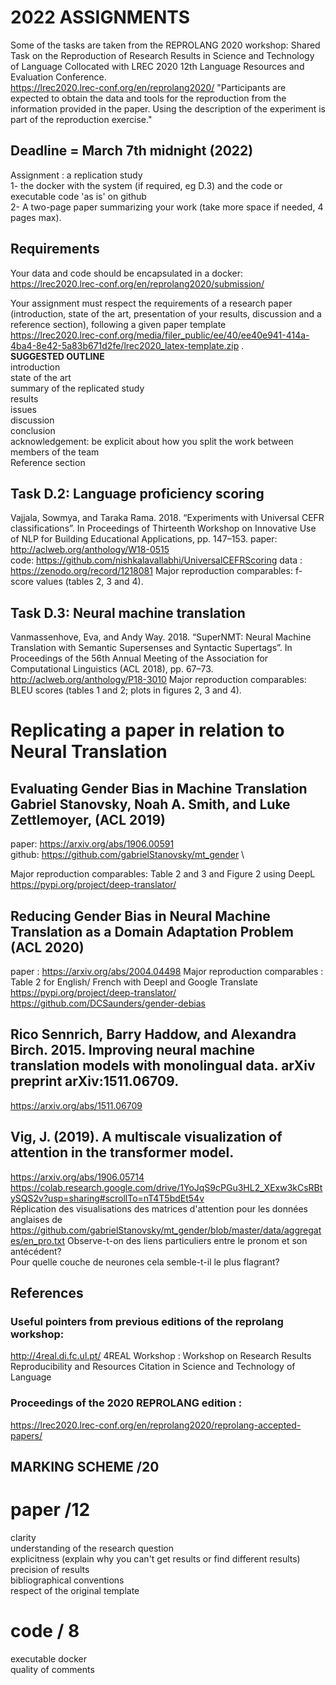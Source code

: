 # 2022 ASSIGNMENTS


Some of the tasks are taken from the REPROLANG 2020 workshop: Shared Task on the Reproduction of Research Results in Science and Technology of Language
Collocated with LREC 2020 12th Language Resources and Evaluation Conference. \
<https://lrec2020.lrec-conf.org/en/reprolang2020/>
"Participants are expected to obtain the data and tools for the reproduction from the information provided in the paper. Using the description of the experiment is part of the reproduction exercise."
 


## Deadline = March 7th midnight (2022)
Assignment : a replication study \
1- the docker with the system (if required, eg D.3) and the code  or executable code 'as is' on github \
2- A two-page paper summarizing your work (take more space if needed, 4 pages max). 


## Requirements
Your data and code should be encapsulated in a docker: \
<https://lrec2020.lrec-conf.org/en/reprolang2020/submission/>

Your assignment must respect the requirements of a research paper (introduction, state of the art, presentation of your results, discussion and a reference section), following a given paper template \
<https://lrec2020.lrec-conf.org/media/filer_public/ee/40/ee40e941-414a-4ba4-8e42-5a83b671d2fe/lrec2020_latex-template.zip> .   
**SUGGESTED OUTLINE** \
introduction \
state of the art \
summary of the replicated study  \
results  \
issues \
discussion  \
conclusion  \
acknowledgement: be explicit about how you split the work between members of the team  <br/>
Reference section <br/>


## Task D.2: Language proficiency scoring
Vajjala, Sowmya, and Taraka Rama. 2018. “Experiments with Universal CEFR classifications”. In Proceedings of Thirteenth Workshop on Innovative Use of NLP for Building Educational Applications, pp. 147–153.
paper: <http://aclweb.org/anthology/W18-0515>  \
code:  <https://github.com/nishkalavallabhi/UniversalCEFRScoring>
data : <https://zenodo.org/record/1218081>
Major reproduction comparables: f-score values (tables 2, 3 and 4).

## Task D.3: Neural machine translation
Vanmassenhove, Eva, and Andy Way. 2018. “SuperNMT: Neural Machine Translation with Semantic Supersenses and Syntactic Supertags”. In Proceedings of the 56th Annual Meeting of the Association for Computational Linguistics (ACL 2018), pp. 67–73. \
<http://aclweb.org/anthology/P18-3010>
Major reproduction comparables: BLEU scores (tables 1 and 2; plots in figures 2, 3 and 4).


# Replicating a paper in relation to Neural Translation

##  Evaluating Gender Bias in Machine Translation Gabriel Stanovsky, Noah A. Smith, and Luke Zettlemoyer, (ACL 2019) 
paper: <https://arxiv.org/abs/1906.00591> \
github:  <https://github.com/gabrielStanovsky/mt_gender> \

Major reproduction comparables: Table 2 and 3 and Figure 2 using DeepL \
<https://pypi.org/project/deep-translator/> 


## Reducing Gender Bias in Neural Machine Translation as a Domain Adaptation Problem (ACL 2020) 
paper : <https://arxiv.org/abs/2004.04498>
Major reproduction comparables : Table 2 for English/ French with Deepl and Google Translate
<https://pypi.org/project/deep-translator/> \
<https://github.com/DCSaunders/gender-debias>  


## Rico Sennrich, Barry Haddow, and Alexandra Birch. 2015. Improving neural machine translation models with monolingual data. arXiv preprint arXiv:1511.06709. 
<https://arxiv.org/abs/1511.06709>


## Vig, J. (2019). A multiscale visualization of attention in the transformer model.  
<https://arxiv.org/abs/1906.05714>  <br/>
<https://colab.research.google.com/drive/1YoJqS9cPGu3HL2_XExw3kCsRBtySQS2v?usp=sharing#scrollTo=nT4T5bdEt54v> <br/>
Réplication des visualisations des matrices d'attention pour les données anglaises de 
<https://github.com/gabrielStanovsky/mt_gender/blob/master/data/aggregates/en_pro.txt>
Observe-t-on des liens particuliers entre le pronom et son antécédent? <br/>
Pour quelle couche de neurones cela semble-t-il le plus flagrant? 


## References
### Useful pointers from previous editions of the reprolang workshop: 
<http://4real.di.fc.ul.pt/> 4REAL Workshop : Workshop on Research Results Reproducibility and Resources Citation in Science and Technology of Language

### Proceedings of the 2020 REPROLANG edition :
<https://lrec2020.lrec-conf.org/en/reprolang2020/reprolang-accepted-papers/>


## MARKING SCHEME /20 
# paper /12  
clarity  \
understanding of the research question  <br/>
explicitness (explain why you can't get results or find different results)  <br/>
precision of results  
bibliographical conventions <br/>
respect of the original template 


# code / 8
executable docker \
quality of comments 







